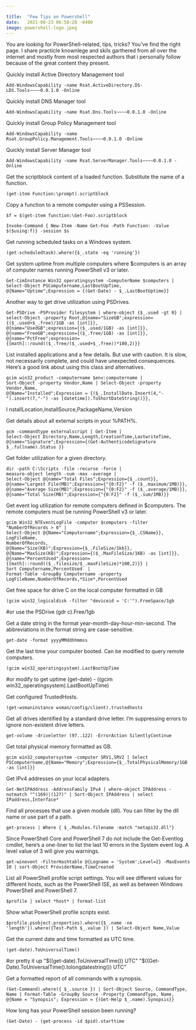 ```yaml
---

title:  "Few Tips on Powershell"
date:   2021-08-23 06:50:28 -0400
image: powershell-logo.jpeg
---
```


You are looking for PowerShell-related, tips, tricks? 
You've find the right page. I share practicle knownlege and skils garthered from all over the internet and mostly from most respected authors that i personally follow because of the great content they present. 

Quickly install Active Directory Management tool

    Add-WindowsCapability -name Rsat.ActiveDirectory.DS-LDS.Tools~~~~0.0.1.0 -Online

Quickly install DNS Manager tool 

    Add-WindowsCapability -name Rsat.Dns.Tools~~~~0.0.1.0 -Online

Quickly install Group Policy Management tool

    Add-WindowsCapability -name Rsat.GroupPolicy.Management.Tools~~~~0.0.1.0 -Online

Quickly install Server Manager tool 

    Add-WindowsCapability -name Rsat.ServerManager.Tools~~~~0.0.1.0 -Online

Get the scriptblock content of a loaded function. Substitute the name of a function.

    (get-item Function:\prompt).scriptblock

Copy a function to a remote computer using a PSSession.

    $f = $(get-item function:\Get-Foo).scriptblock

    Invoke-Command { New-Item -Name Get-Foo -Path Function: -Value $($using:f)} -session $s

Get running scheduled tasks on a Windows system.

    (get-scheduledtask).where({$_.state -eq 'running'})

Get system uptime from multiple computers where $computers is an array of computer names running PowerShell v3 or later.

    Get-CimInstance Win32_operatingsystem -ComputerName $computers |
    Select-Object PSComputername,LastBootUpTime,
    @{Name="Uptime";Expression = {(Get-Date) - $_.LastBootUptime}}

Another way to get drive utilization using PSDrives.

    Get-PSDrive -PSProvider filesystem | where-object {$_.used -gt 0} |
    select-Object -property Root,@{name="SizeGB";expression={($_.used+$_.free)/1GB -as [int]}},
    @{name="UsedGB";expression={($_.used/1GB) -as [int]}},
    @{name="FreeGB";expression={($_.free/1GB) -as [int]}},
    @{name="PctFree";expression={[math]::round(($_.free/($_.used+$_.free))*100,2)}}

List installed applications and a few details. But use with caution. It is slow, not necessarily complete, and could have unexpected consequences. Here’s a good link about using this class and alternatives.

    gcim win32_product -computername $env:computername | 
    Sort-Object -property Vendor,Name | Select-Object -property Vendor,Name,
    @{Name="Installed";Expression = {($_.InstallDate.Insert(4,"-").insert(7,"-") -as [datetime]).ToShortDateString()}},
I   nstallLocation,InstallSource,PackageName,Version

Get details about all external scripts in your %PATH%.

    gcm -commandtype externalscript | Get-Item | 
    Select-Object Directory,Name,Length,CreationTime,LastwriteTime,
    @{name="Signature";Expression={(Get-AuthenticodeSignature $_.fullname).Status }}

Get folder utilization for a given directory.

    dir -path C:\Scripts -file -recurse -force | 
    measure-object length -sum -max -average | 
    Select-Object @{name="Total Files";Expression={$_.count}},
    @{name="Largest File(MB)";Expression={"{0:F2}" -f ($_.maximum/1MB)}},
    @{name="Average Size(MB)";Expression={"{0:F2}" -f ($_.average/1MB)}},
    @{name="Total Size(MB)";Expression={"{0:F2}" -f ($_.sum/1MB)}}

Get event log utilization for remote computers defined in $computers. The remote computers must be running PowerShell v3 or later.

    gcim Win32_NTEventLogFile -computer $computers -filter  "NumberOfRecords > 0" | 
    Select-Object @{Name="Computername";Expression={$_.CSName}},
    LogFileName,
    NumberOfRecords,
    @{Name="Size(KB)";Expression={$_.FileSize/1kb}},
    @{Name="MaxSize(KB)";Expression={($_.MaxFileSize/1KB) -as [int]}}, 
    @{name="PercentUsed";Expression={[math]::round(($_.filesize/$_.maxFileSize)*100,2)}} |  
    Sort Computername,PercentUsed  | 
    Format-Table -GroupBy Computername -property LogFileName,NumberOfRecords,*Size*,PercentUsed

Get free space for drive C on the local computer formatted in GB

    (gcim win32_logicaldisk -filter "deviceid = 'C:'").FreeSpace/1gb
#or use the PSDrive
    (gdr c).Free/1gb

Get a date string in the format year-month-day-hour-min-second. The abbreviations in the format string are case-sensitive.

    get-date -format yyyyMMddhhmmss

Get the last time your computer booted. Can be modified to query remote computers.

    (gcim win32_operatingsystem).LastBootUpTime
#or modify to get uptime
    (get-date) - ((gcim win32_operatingsystem).LastBootUpTime)

Get configured TrustedHosts.

    (get-wsmaninstance wsman/config/client).trustedhosts

Get all drives identified by a standard drive letter. I’m suppressing errors to ignore non-existent drive letters.

    get-volume -driveletter (97..122) -ErrorAction SilentlyContinue

Get total physical memory formatted as GB.

    gcim win32_computersystem -computer SRV1,SRV2 | Select PSComputername,@{Name="Memory";Expression={$_.TotalPhysicalMemory/1GB -as [int]}}

Get IPv4 addresses on your local adapters.

    Get-NetIPAddress -AddressFamily IPv4 | where-object IPAddress -notmatch "^(169)|(127)" | Sort-Object IPAddress | select IPaddress,Interface*

Find all processes that use a given module (dll). You can filter by the dll name or use part of a path.

    get-process | Where { $_.Modules.filename -match "netapi32.dll"}

Since PowerShell Core and PowerShell 7 do not include the Get-Eventlog cmdlet, here’s a one-liner to list the last 10 errors in the System event log. A level value of 3 will give you warnings.

    get-winevent -FilterHashtable @{Logname = 'System';Level=2} -MaxEvents 10 | sort-Object ProviderName,TimeCreated

List all PowerShell profile script settings. You will see different values for different hosts, such as the PowerShell ISE, as well as between Windows PowerShell and PowerShell 7.

    $profile | select *host* | format-list

 Show what PowerShell profile scripts exist.

    $profile.psobject.properties).where({$_.name -ne 'length'}).where({Test-Path $_.value }) | Select-Object Name,Value

Get the current date and time formatted as UTC time.

    (get-date).ToUniversalTime()
#or pretty it up
    "$((get-date).ToUniversalTime()) UTC"
    "$((Get-Date).ToUniversalTime().tolongdatestring()) UTC"

Get a formatted report of all commands with a synopsis.

    (Get-Command).where({ $_.source }) | Sort-Object Source, CommandType, Name | Format-Table -GroupBy Source -Property CommandType, Name, @{Name = "Synopsis"; Expression = {(Get-Help $_.name).Synopsis}}

How long has your PowerShell session been running?

    (Get-Date) - (get-process -id $pid).starttime

